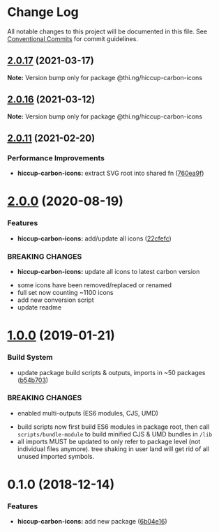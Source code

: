 # Change Log

All notable changes to this project will be documented in this file.
See [Conventional Commits](https://conventionalcommits.org) for commit guidelines.

## [2.0.17](https://github.com/thi-ng/umbrella/compare/@thi.ng/hiccup-carbon-icons@2.0.16...@thi.ng/hiccup-carbon-icons@2.0.17) (2021-03-17)

**Note:** Version bump only for package @thi.ng/hiccup-carbon-icons





## [2.0.16](https://github.com/thi-ng/umbrella/compare/@thi.ng/hiccup-carbon-icons@2.0.15...@thi.ng/hiccup-carbon-icons@2.0.16) (2021-03-12)

**Note:** Version bump only for package @thi.ng/hiccup-carbon-icons





## [2.0.11](https://github.com/thi-ng/umbrella/compare/@thi.ng/hiccup-carbon-icons@2.0.10...@thi.ng/hiccup-carbon-icons@2.0.11) (2021-02-20)


### Performance Improvements

* **hiccup-carbon-icons:** extract SVG root into shared fn ([760ea9f](https://github.com/thi-ng/umbrella/commit/760ea9f964b3098d75cad1a5ca006ae7404df603))





# [2.0.0](https://github.com/thi-ng/umbrella/compare/@thi.ng/hiccup-carbon-icons@1.0.51...@thi.ng/hiccup-carbon-icons@2.0.0) (2020-08-19)


### Features

* **hiccup-carbon-icons:** add/update all icons ([22cfefc](https://github.com/thi-ng/umbrella/commit/22cfefcccaab5448e1117cb55d448cd313c48e95))


### BREAKING CHANGES

* **hiccup-carbon-icons:** update all icons to latest carbon version

- some icons have been removed/replaced or renamed
- full set now counting ~1100 icons
- add new conversion script
- update readme





# [1.0.0](https://github.com/thi-ng/umbrella/compare/@thi.ng/hiccup-carbon-icons@0.1.2...@thi.ng/hiccup-carbon-icons@1.0.0) (2019-01-21)

### Build System

* update package build scripts & outputs, imports in ~50 packages ([b54b703](https://github.com/thi-ng/umbrella/commit/b54b703))

### BREAKING CHANGES

* enabled multi-outputs (ES6 modules, CJS, UMD)

- build scripts now first build ES6 modules in package root, then call
  `scripts/bundle-module` to build minified CJS & UMD bundles in `/lib`
- all imports MUST be updated to only refer to package level
  (not individual files anymore). tree shaking in user land will get rid of
  all unused imported symbols.

# 0.1.0 (2018-12-14)

### Features

* **hiccup-carbon-icons:** add new package ([6b04e16](https://github.com/thi-ng/umbrella/commit/6b04e16))
